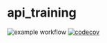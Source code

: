 # api_training
![example workflow](https://github.com/MatthieuDJ/api_training/actions/workflows/build.yml/badge.svg)
[![codecov](https://codecov.io/gh/MatthieuDJ/api_training/branch/main/graph/badge.svg?token=HKRI9NKAFF)](https://codecov.io/gh/MatthieuDJ/api_training)


